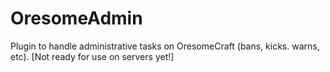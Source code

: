 OresomeAdmin
============

Plugin to handle administrative tasks on OresomeCraft (bans, kicks. warns, etc). [Not ready for use on servers yet!]